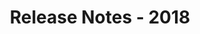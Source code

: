 ﻿---
title: Release Notes - 2018
second_title: Aspose.Words for JasperReports
articleTitle: Release Notes - 2018
linktitle: Release Notes - 2018
description: "Aspose.Words for JasperReports Release Notes - 2018 – learn about the latest updates and fixes."
type: docs
weight: 30
url: /jasperreports/release-notes-2018/
---


